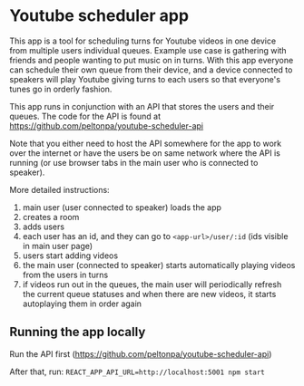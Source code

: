 # Youtube scheduler app  
This app is a tool for scheduling turns for Youtube videos in one device from multiple users individual queues. Example use case is gathering with friends and people wanting to put music on in turns. With this app everyone can schedule their own queue from their device, and a device connected to speakers will play Youtube giving turns to each users so that everyone's tunes go in orderly fashion.

This app runs in conjunction with an API that stores the users and their queues. The code for the API is found at https://github.com/peltonpa/youtube-scheduler-api

Note that you either need to host the API somewhere for the app to work over the internet or have the users be on same network where the API is running (or use browser tabs in the main user who is connected to speaker).

More detailed instructions:
1. main user (user connected to speaker) loads the app
2. creates a room
3. adds users
4. each user has an id, and they can go to `<app-url>/user/:id` (ids visible in main user page)
5. users start adding videos
6. the main user (connected to speaker) starts automatically playing videos from the users in turns
7. if videos run out in the queues, the main user will periodically refresh the current queue statuses and when there are new videos, it starts autoplaying them in order again

## Running the app locally
Run the API first (https://github.com/peltonpa/youtube-scheduler-api)

After that, run:
`REACT_APP_API_URL=http://localhost:5001 npm start`
